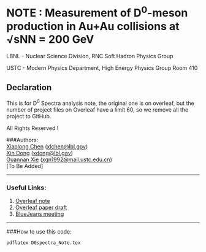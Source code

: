 # NOTE : Measurement of D<sup>0</sup>-meson production in Au+Au collisions at √sNN = 200 GeV
LBNL - Nuclear Science Division, RNC Soft Hadron Physics Group

USTC - Modern Physics Department, High Energy Physics Group Room 410

## Declaration
This is for D<sup>0</sup> Spectra analysis note, the original one is on overleaf, but the number of project files on Overleaf have a limit 60, so we remove all the project to GitHub.

All Rights Reserved !

###Authors:  
[Xiaolong Chen](https://github.com/xlchen123) (xlchen@lbl.gov)  
[Xin Dong](https://github.com/starsdong) (xdong@lbl.gov)  
[Guannan Xie](https://github.com/GuannanXie) (xgn1992@mail.ustc.edu.cn)  
[To Be Added]
- - -
### Useful Links:  
1. [Overleaf note](https://www.overleaf.com/8197736wdtxkkxwbbtt)
2. [Overleaf paper draft](https://www.overleaf.com/8157493trwyxfmxtqyh#/28908743/)
3. [BlueJeans meeting](https://bluejeans.com/361497962/browser)

- - -

###How to use this code:  
```bash
pdflatex D0spectra_Note.tex
```
